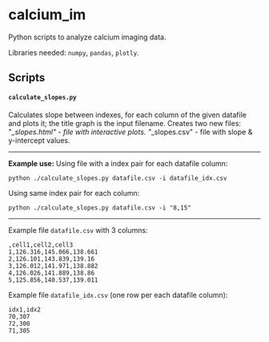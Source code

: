 # calcium_im
Python scripts to analyze calcium imaging data.

Libraries needed:
`numpy`,
`pandas`,
`plotly`.

## Scripts

#### `calculate_slopes.py`

Calculates slope between indexes, for each column of the given datafile and plots it; the title graph is the input filename.
Creates two new files:
"*_slopes.html" - file with interactive plots.
"*_slopes.csv" - file with slope & y-intercept values.

---

**Example use:**
Using file with a index pair for each datafile column:
```
python ./calculate_slopes.py datafile.csv -i datafile_idx.csv
```
Using same index pair for each column:
```
python ./calculate_slopes.py datafile.csv -i "8,15"
```

---

Example file `datafile.csv` with 3 columns:
```
,cell1,cell2,cell3
1,126.316,145.066,138.661
2,126.101,143.839,139.16
3,126.012,141.971,138.882
4,126.026,141.889,138.86
5,125.856,140.537,139.011
```

Example file `datafile_idx.csv` (one row per each datafile column):
```
idx1,idx2
70,307
72,300
71,305
```





